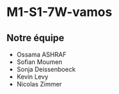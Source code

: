# M1-S1-7W-vamos

## Notre équipe
- Ossama ASHRAF
- Sofian Moumen
- Sonja Deissenboeck
- Kevin Levy
- Nicolas Zimmer
